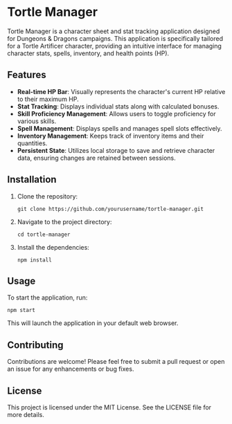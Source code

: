 # Tortle Manager

Tortle Manager is a character sheet and stat tracking application designed for Dungeons & Dragons campaigns. This application is specifically tailored for a Tortle Artificer character, providing an intuitive interface for managing character stats, spells, inventory, and health points (HP).

## Features

- **Real-time HP Bar**: Visually represents the character's current HP relative to their maximum HP.
- **Stat Tracking**: Displays individual stats along with calculated bonuses.
- **Skill Proficiency Management**: Allows users to toggle proficiency for various skills.
- **Spell Management**: Displays spells and manages spell slots effectively.
- **Inventory Management**: Keeps track of inventory items and their quantities.
- **Persistent State**: Utilizes local storage to save and retrieve character data, ensuring changes are retained between sessions.

## Installation

1. Clone the repository:
   ```
   git clone https://github.com/yourusername/tortle-manager.git
   ```
2. Navigate to the project directory:
   ```
   cd tortle-manager
   ```
3. Install the dependencies:
   ```
   npm install
   ```

## Usage

To start the application, run:
```
npm start
```
This will launch the application in your default web browser.

## Contributing

Contributions are welcome! Please feel free to submit a pull request or open an issue for any enhancements or bug fixes.

## License

This project is licensed under the MIT License. See the LICENSE file for more details.